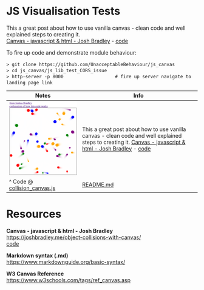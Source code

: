 # JS Visualisation Tests 
This a great post about how to use vanilla canvas - clean code and well explained steps to creating it.  
[Canvas - javascript & html - Josh Bradley](https://joshbradley.me/object-collisions-with-canvas/) - [code](https://gist.github.com/joshuabradley012/bd2bc96bbe1909ca8555a792d6a36e04)
  
To fire up code and demonstrate module behaviour:
```
> git clone https://github.com/UnacceptableBehaviour/js_canvas
> cd js_canvas/js_lib_test_CORS_issue
> http-server -p 8000                   # fire up server navigate to landing page link
```

| Notes | Info | 
| - | - | 
| ![sk](https://github.com/UnacceptableBehaviour/js_canvas/blob/master/js_lib_test_CORS_issue/collision_canvas.png) | This a great post about how to use vanilla canvas - clean code and well explained steps to creating it. [Canvas - javascript & html - Josh Bradley](https://joshbradley.me/object-collisions-with-canvas/) - [code](https://gist.github.com/joshuabradley012/bd2bc96bbe1909ca8555a792d6a36e04)|
| ^ Code @ [collision_canvas.js](https://github.com/UnacceptableBehaviour/js_canvas/blob/master/js_lib_test_CORS_issue/collision_canvas.js) | [README.md](https://github.com/UnacceptableBehaviour/js_canvas/blob/master/js_lib_test_CORS_issue/README.md) | 


# Resources
**Canvas - javascript & html - Josh Bradley**  
https://joshbradley.me/object-collisions-with-canvas/  
[code](https://gist.github.com/joshuabradley012/bd2bc96bbe1909ca8555a792d6a36e04)  
  
**Markdown syntax (.md)**  
https://www.markdownguide.org/basic-syntax/  
  
**W3 Canvas Reference**  
https://www.w3schools.com/tags/ref_canvas.asp  
